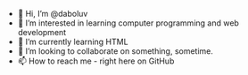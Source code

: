 - 👋 Hi, I’m @daboluv
- 👀 I’m interested in learning computer programming and web development
- 🌱 I’m currently learning HTML
- 💞️ I’m looking to collaborate on something, sometime.
- 📫 How to reach me - right here on GitHub

<!---
daboluv/daboluv is a ✨ special ✨ repository because its `README.md` (this file) appears on your GitHub profile.
You can click the Preview link to take a look at your changes.
--->
